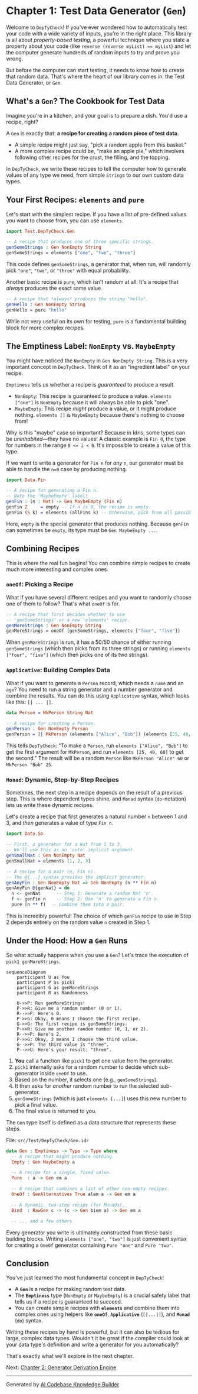 # Chapter 1: Test Data Generator (`Gen`)

Welcome to `DepTyCheck`! If you've ever wondered how to automatically test your code with a wide variety of inputs, you're in the right place. This library is all about *property-based testing*, a powerful technique where you state a property about your code (like `reverse (reverse myList) == myList`) and let the computer generate hundreds of random inputs to try and prove you wrong.

But before the computer can start testing, it needs to know how to create that random data. That's where the heart of our library comes in: the Test Data Generator, or `Gen`.

## What's a `Gen`? The Cookbook for Test Data

Imagine you're in a kitchen, and your goal is to prepare a dish. You'd use a recipe, right?

A `Gen` is exactly that: **a recipe for creating a random piece of test data.**

- A simple recipe might just say, "pick a random apple from this basket."
- A more complex recipe could be, "make an apple pie," which involves following other recipes for the crust, the filling, and the topping.

In `DepTyCheck`, we write these recipes to tell the computer how to generate values of any type we need, from simple `String`s to our own custom data types.

## Your First Recipes: `elements` and `pure`

Let's start with the simplest recipe. If you have a list of pre-defined values you want to choose from, you can use `elements`.

```idris
import Test.DepTyCheck.Gen

-- A recipe that produces one of three specific strings.
genSomeStrings : Gen NonEmpty String
genSomeStrings = elements ["one", "two", "three"]
```

This code defines `genSomeStrings`, a generator that, when run, will randomly pick `"one"`, `"two"`, or `"three"` with equal probability.

Another basic recipe is `pure`, which isn't random at all. It's a recipe that *always* produces the exact same value.

```idris
-- A recipe that *always* produces the string "hello".
genHello : Gen NonEmpty String
genHello = pure "hello"
```

While not very useful on its own for testing, `pure` is a fundamental building block for more complex recipes.

## The Emptiness Label: `NonEmpty` vs. `MaybeEmpty`

You might have noticed the `NonEmpty` in `Gen NonEmpty String`. This is a very important concept in `DepTyCheck`. Think of it as an "ingredient label" on your recipe.

`Emptiness` tells us whether a recipe is *guaranteed* to produce a result.

- `NonEmpty`: This recipe is guaranteed to produce a value. `elements ["one"]` is `NonEmpty` because it will always be able to pick "one".
- `MaybeEmpty`: This recipe *might* produce a value, or it might produce nothing. `elements []` is `MaybeEmpty` because there's nothing to choose from!

Why is this "maybe" case so important? Because in Idris, some types can be *uninhabited*—they have no values! A classic example is `Fin 0`, the type for numbers in the range `0 <= i < 0`. It's impossible to create a value of this type.

If we want to write a generator for `Fin n` for *any* `n`, our generator must be able to handle the `n=0` case by producing nothing.

```idris
import Data.Fin

-- A recipe for generating a Fin n.
-- Note the 'MaybeEmpty' label!
genFin : (n : Nat) -> Gen MaybeEmpty (Fin n)
genFin Z     = empty -- If n is 0, the recipe is empty.
genFin (S k) = elements (allFins k) -- Otherwise, pick from all possible values.
```
Here, `empty` is the special generator that produces nothing. Because `genFin` can sometimes be `empty`, its type must be `Gen MaybeEmpty ...`.

## Combining Recipes

This is where the real fun begins! You can combine simple recipes to create much more interesting and complex ones.

### `oneOf`: Picking a Recipe

What if you have several different recipes and you want to randomly choose one of them to follow? That's what `oneOf` is for.

```idris
-- A recipe that first decides whether to use
-- 'genSomeStrings' or a new 'elements' recipe.
genMoreStrings : Gen NonEmpty String
genMoreStrings = oneOf [genSomeStrings, elements ["four", "five"]]
```

When `genMoreStrings` is run, it has a 50/50 chance of either running `genSomeStrings` (which then picks from its three strings) or running `elements ["four", "five"]` (which then picks one of its two strings).

### `Applicative`: Building Complex Data

What if you want to generate a `Person` record, which needs a `name` and an `age`? You need to run a string generator and a number generator and combine the results. You can do this using `Applicative` syntax, which looks like this: `[| ... |]`.

```idris
data Person = MkPerson String Nat

-- A recipe for creating a Person.
genPerson : Gen NonEmpty Person
genPerson = [| MkPerson (elements ["Alice", "Bob"]) (elements [25, 40, 60]) |]
```

This tells `DepTyCheck`: "To make a `Person`, run `elements ["Alice", "Bob"]` to get the first argument for `MkPerson`, and run `elements [25, 40, 60]` to get the second." The result will be a random `Person` like `MkPerson "Alice" 60` or `MkPerson "Bob" 25`.

### `Monad`: Dynamic, Step-by-Step Recipes

Sometimes, the next step in a recipe depends on the result of a previous step. This is where dependent types shine, and `Monad` syntax (`do`-notation) lets us write these dynamic recipes.

Let's create a recipe that first generates a natural number `n` between 1 and 3, and *then* generates a value of type `Fin n`.

```idris
import Data.So

-- First, a generator for a Nat from 1 to 3.
-- We'll use this as an 'auto' implicit argument.
genSmallNat : Gen NonEmpty Nat
genSmallNat = elements [1, 2, 3]

-- A recipe for a pair (n, Fin n).
-- The @{...} syntax provides the implicit generator.
genAnyFin : Gen NonEmpty Nat => Gen NonEmpty (n ** Fin n)
genAnyFin @{genNat} = do
  n <- genNat      -- Step 1: Generate a random Nat 'n'.
  f <- genFin n    -- Step 2: Use 'n' to generate a Fin n.
  pure (n ** f)  -- Combine them into a pair.
```

This is incredibly powerful! The choice of which `genFin` recipe to use in Step 2 depends entirely on the random value `n` created in Step 1.

## Under the Hood: How a `Gen` Runs

So what actually happens when you use a `Gen`? Let's trace the execution of `pick1 genMoreStrings`.

```mermaid
sequenceDiagram
    participant U as You
    participant P as pick1
    participant G as genMoreStrings
    participant R as Randomness

    U->>P: Run genMoreStrings!
    P->>R: Give me a random number (0 or 1).
    R-->>P: Here's 0.
    P->>G: Okay, 0 means I choose the first recipe.
    G->>G: The first recipe is genSomeStrings.
    P->>R: Give me another random number (0, 1, or 2).
    R-->>P: Here's 2.
    P->>G: Okay, 2 means I choose the third value.
    G-->>P: The third value is "three".
    P-->>U: Here's your result: "three".
```

1.  **You** call a function like `pick1` to get one value from the generator.
2.  `pick1` internally asks for a random number to decide which sub-generator inside `oneOf` to use.
3.  Based on the number, it selects one (e.g., `genSomeStrings`).
4.  It then asks for *another* random number to run the selected sub-generator.
5.  `genSomeStrings` (which is just `elements [...]`) uses this new number to pick a final value.
6.  The final value is returned to you.

The `Gen` type itself is defined as a data structure that represents these steps.

File: `src/Test/DepTyCheck/Gen.idr`
```idris
data Gen : Emptiness -> Type -> Type where
  -- A recipe that might produce nothing.
  Empty : Gen MaybeEmpty a

  -- A recipe for a single, fixed value.
  Pure  : a -> Gen em a

  -- A recipe that combines a list of other non-empty recipes.
  OneOf : GenAlternatives True alem a -> Gen em a

  -- A dynamic, two-step recipe (for Monads).
  Bind  : RawGen c -> (c -> Gen biem a) -> Gen em a

  -- ... and a few others
```
Every generator you write is ultimately constructed from these basic building blocks. Writing `elements ["one", "two"]` is just convenient syntax for creating a `OneOf` generator containing `Pure "one"` and `Pure "two"`.

## Conclusion

You've just learned the most fundamental concept in `DepTyCheck`!

- A **`Gen`** is a recipe for making random test data.
- The **`Emptiness`** type (`NonEmpty` or `MaybeEmpty`) is a crucial safety label that tells us if a recipe is guaranteed to succeed.
- You can create simple recipes with **`elements`** and combine them into complex ones using helpers like **`oneOf`**, **`Applicative`** (`[|...|]`), and **`Monad`** (`do`) syntax.

Writing these recipes by hand is powerful, but it can also be tedious for large, complex data types. Wouldn't it be great if the compiler could look at your data type's definition and write a generator for you automatically?

That's exactly what we'll explore in the next chapter.

Next: [Chapter 2: Generator Derivation Engine](02_generator_derivation_engine_.md)

---

Generated by [AI Codebase Knowledge Builder](https://github.com/The-Pocket/Tutorial-Codebase-Knowledge)